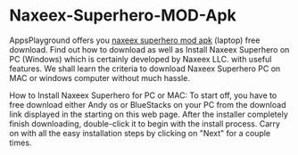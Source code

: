# Naxeex-Superhero-MOD-Apk

AppsPlayground offers you [naxeex superhero mod apk](https://apkdrug.com/naxeex-superhero-mod-apk/) (laptop) free download. Find out how to download as well as Install Naxeex Superhero on PC (Windows) which is certainly developed by Naxeex LLC. with useful features. We shall learn the criteria to download Naxeex Superhero PC on MAC or windows computer without much hassle.

How to Install Naxeex Superhero for PC or MAC:
To start off, you have to free download either Andy os or BlueStacks on your PC from the download link displayed in the starting on this web page.
After the installer completely finish downloading, double-click it to begin with the install process.
Carry on with all the easy installation steps by clicking on "Next" for a couple times.
